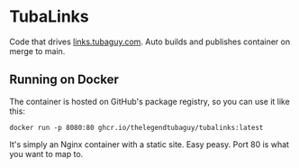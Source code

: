 # TubaLinks

Code that drives [links.tubaguy.com](https://links.tubaguy.com). Auto builds and publishes container on merge to main.

## Running on Docker

The container is hosted on GitHub's package registry, so you can use it like this:

```
docker run -p 8080:80 ghcr.io/thelegendtubaguy/tubalinks:latest
```

It's simply an Nginx container with a static site. Easy peasy. Port 80 is what you want to map to.
